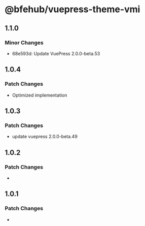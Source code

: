 # @bfehub/vuepress-theme-vmi

## 1.1.0

### Minor Changes

- 68e593d: Update VuePress 2.0.0-beta.53

## 1.0.4

### Patch Changes

- Optimized implementation

## 1.0.3

### Patch Changes

- update vuepress 2.0.0-beta.49

## 1.0.2

### Patch Changes

-

## 1.0.1

### Patch Changes

-
